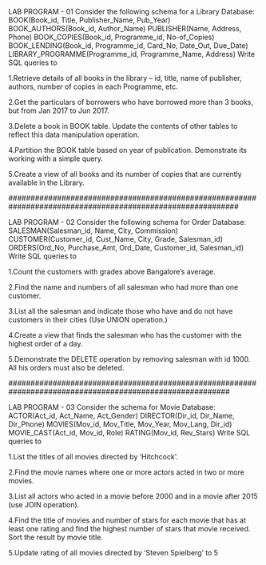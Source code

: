 
LAB PROGRAM - 01
Consider the following schema for a Library Database: BOOK(Book_id, Title, Publisher_Name, Pub_Year) BOOK_AUTHORS(Book_id, Author_Name) PUBLISHER(Name, Address, Phone) BOOK_COPIES(Book_id, Programme_id, No-of_Copies) BOOK_LENDING(Book_id, Programme_id, Card_No, Date_Out, Due_Date) LIBRARY_PROGRAMME(Programme_id, Programme_Name, Address) Write SQL queries to

1.Retrieve details of all books in the library – id, title, name of publisher, authors, number of copies in each Programme, etc.

2.Get the particulars of borrowers who have borrowed more than 3 books, but from Jan 2017 to Jun 2017.

3.Delete a book in BOOK table. Update the contents of other tables to reflect this data manipulation operation.

4.Partition the BOOK table based on year of publication. Demonstrate its working with a simple query.

5.Create a view of all books and its number of copies that are currently available in the Library.

############################################################################################################

LAB PROGRAM - 02
Consider the following schema for Order Database: SALESMAN(Salesman_id, Name, City, Commission) CUSTOMER(Customer_id, Cust_Name, City, Grade, Salesman_id) ORDERS(Ord_No, Purchase_Amt, Ord_Date, Customer_id, Salesman_id) Write SQL queries to

1.Count the customers with grades above Bangalore’s average.

2.Find the name and numbers of all salesman who had more than one customer.

3.List all the salesman and indicate those who have and do not have customers in their cities (Use UNION operation.)

4.Create a view that finds the salesman who has the customer with the highest order of a day.

5.Demonstrate the DELETE operation by removing salesman with id 1000. All his orders must also be deleted.

##########################################################################################################

LAB PROGRAM - 03
Consider the schema for Movie Database: ACTOR(Act_id, Act_Name, Act_Gender) DIRECTOR(Dir_id, Dir_Name, Dir_Phone) MOVIES(Mov_id, Mov_Title, Mov_Year, Mov_Lang, Dir_id) MOVIE_CAST(Act_id, Mov_id, Role) RATING(Mov_id, Rev_Stars) Write SQL queries to

1.List the titles of all movies directed by ‘Hitchcock’.

2.Find the movie names where one or more actors acted in two or more movies.

3.List all actors who acted in a movie before 2000 and in a movie after 2015 (use JOIN operation).

4.Find the title of movies and number of stars for each movie that has at least one rating and find the highest number of stars that movie received. Sort the result by movie title.

5.Update rating of all movies directed by ‘Steven Spielberg’ to 5
